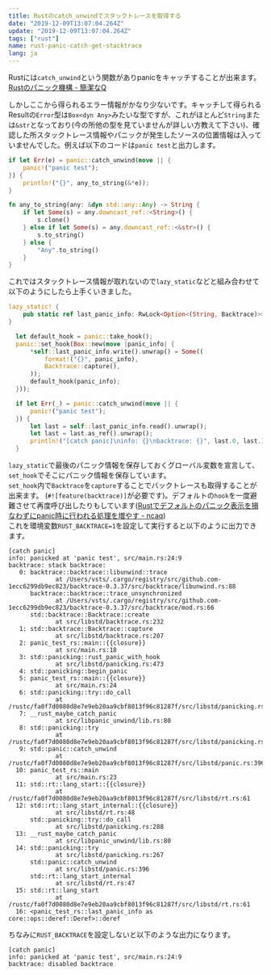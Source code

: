 ```yaml
---
title: Rustのcatch_unwindでスタックトレースを取得する
date: "2019-12-09T13:07:04.264Z"
update: "2019-12-09T13:07:04.264Z"
tags: ["rust"]
name: rust-panic-catch-get-stacktrace
lang: ja
---
```


Rustには`catch_unwind`という関数がありpanicをキャッチすることが出来ます。  
[Rustのパニック機構 - 簡潔なQ](https://qnighy.hatenablog.com/entry/2018/02/18/223000)

しかしここから得られるエラー情報がかなり少ないです。キャッチして得られるResultの`Error`型は`Box<dyn Any>`みたいな型ですが、これがほとんど`String`または`&str`となっており(今の所他の型を見ていませんが詳しい方教えて下さい)、確認した所スタックトレース情報やパニックが発生したソースの位置情報は入っていませんでした。例えば以下のコードは`panic test`と出力します。  

```rs
if let Err(e) = panic::catch_unwind(move || {
    panic!("panic test");
}) {
    println!("{}", any_to_string(&*e));
}

fn any_to_string(any: &dyn std::any::Any) -> String {
    if let Some(s) = any.downcast_ref::<String>() {
        s.clone()
    } else if let Some(s) = any.downcast_ref::<&str>() {
        s.to_string()
    } else {
        "Any".to_string()
    }
}
```

これではスタックトレース情報が取れないので`lazy_static`などと組み合わせて以下のようにしたら上手くいきました。


```rs
lazy_static! {
    pub static ref last_panic_info: RwLock<Option<(String, Backtrace)>> = { RwLock::new(None) };
}
```

```rs
  let default_hook = panic::take_hook();
  panic::set_hook(Box::new(move |panic_info| {
      *self::last_panic_info.write().unwrap() = Some((
          format!("{}", panic_info),
          Backtrace::capture(),
      ));
      default_hook(panic_info);
  }));

  if let Err(_) = panic::catch_unwind(move || {
      panic!("panic test");
  }) {
      let last = self::last_panic_info.read().unwrap();
      let last = last.as_ref().unwrap();
      println!("[catch panic]\ninfo: {}\nbacktrace: {}", last.0, last.1);
  }
```

`lazy_static`で最後のパニック情報を保存しておくグローバル変数を宣言して、`set_hook`でそこにパニック情報を保存しています。  
`set_hook`内で`Backtrace`を`capture`することでバックトレースも取得することが出来ます。  (`#![feature(backtrace)]`が必要です)。デフォルトの`hook`を一度避難させて再度呼び出したりもしています([Rustでデフォルトのパニック表示を損なわずにpanic時に行われる処理を増やす - ncaq](https://www.ncaq.net/2019/07/11/18/18/12/))  
これを環境変数`RUST_BACKTRACE=1`を設定して実行すると以下のように出力できます。

```
[catch panic]
info: panicked at 'panic test', src/main.rs:24:9
backtrace: stack backtrace:
   0: backtrace::backtrace::libunwind::trace
             at /Users/vsts/.cargo/registry/src/github.com-1ecc6299db9ec823/backtrace-0.3.37/src/backtrace/libunwind.rs:88
      backtrace::backtrace::trace_unsynchronized
             at /Users/vsts/.cargo/registry/src/github.com-1ecc6299db9ec823/backtrace-0.3.37/src/backtrace/mod.rs:66
      std::backtrace::Backtrace::create
             at src/libstd/backtrace.rs:232
   1: std::backtrace::Backtrace::capture
             at src/libstd/backtrace.rs:207
   2: panic_test_rs::main::{{closure}}
             at src/main.rs:18
   3: std::panicking::rust_panic_with_hook
             at src/libstd/panicking.rs:473
   4: std::panicking::begin_panic
   5: panic_test_rs::main::{{closure}}
             at src/main.rs:24
   6: std::panicking::try::do_call
             at /rustc/fa0f7d0080d8e7e9eb20aa9cbf8013f96c81287f/src/libstd/panicking.rs:288
   7: __rust_maybe_catch_panic
             at src/libpanic_unwind/lib.rs:80
   8: std::panicking::try
             at /rustc/fa0f7d0080d8e7e9eb20aa9cbf8013f96c81287f/src/libstd/panicking.rs:267
   9: std::panic::catch_unwind
             at /rustc/fa0f7d0080d8e7e9eb20aa9cbf8013f96c81287f/src/libstd/panic.rs:396
  10: panic_test_rs::main
             at src/main.rs:23
  11: std::rt::lang_start::{{closure}}
             at /rustc/fa0f7d0080d8e7e9eb20aa9cbf8013f96c81287f/src/libstd/rt.rs:61
  12: std::rt::lang_start_internal::{{closure}}
             at src/libstd/rt.rs:48
      std::panicking::try::do_call
             at src/libstd/panicking.rs:288
  13: __rust_maybe_catch_panic
             at src/libpanic_unwind/lib.rs:80
  14: std::panicking::try
             at src/libstd/panicking.rs:267
      std::panic::catch_unwind
             at src/libstd/panic.rs:396
      std::rt::lang_start_internal
             at src/libstd/rt.rs:47
  15: std::rt::lang_start
             at /rustc/fa0f7d0080d8e7e9eb20aa9cbf8013f96c81287f/src/libstd/rt.rs:61
  16: <panic_test_rs::last_panic_info as core::ops::deref::Deref>::deref
```

ちなみに`RUST_BACKTRACE`を設定しないと以下のような出力になります。

```
[catch panic]
info: panicked at 'panic test', src/main.rs:24:9
backtrace: disabled backtrace
```
